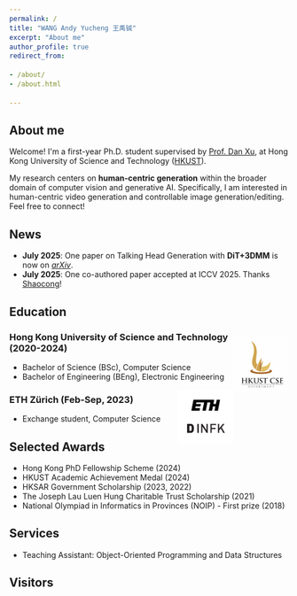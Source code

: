```yaml
---
permalink: /
title: "WANG Andy Yucheng 王禹铖"
excerpt: "About me"
author_profile: true
redirect_from:

- /about/
- /about.html

---
```


## About me
Welcome! I'm a first-year Ph.D. student supervised by [Prof. Dan Xu](https://www.danxurgb.net), at Hong Kong University of Science and Technology ([HKUST]((https://hkust.edu.hk/))).

My research centers on **human-centric generation** within the broader domain of computer vision and generative AI. Specifically, I am interested in human-centric video generation and controllable image generation/editing. Feel free to connect!

## News
- **July 2025**: One paper on Talking Head Generation with **DiT+3DMM** is now on *[arXiv](https://arxiv.org/abs/2507.05092)*.  
- **July 2025**: One co-authored paper accepted at ICCV 2025. Thanks [Shaocong](https://hkdsc.github.io/)!

## Education 
<img src="images/HKUST.png" width="100" height="100" style="float: right; margin-right: 0px; margin-top: 15px"> 

### Hong Kong University of Science and Technology (2020-2024)
- Bachelor of Science (BSc), Computer Science
- Bachelor of Engineering (BEng), Electronic Engineering

<img src="images/ETH.png" width="100" height="100" style="float: right; margin-right: 0px;"> 

### ETH Zürich (Feb-Sep, 2023)
- Exchange student, Computer Science

## Selected Awards
- Hong Kong PhD Fellowship Scheme (2024) 
- HKUST Academic Achievement Medal (2024)
- HKSAR Government Scholarship (2023, 2022)
- The Joseph Lau Luen Hung Charitable Trust Scholarship (2021)
- National Olympiad in Informatics in Provinces (NOIP) - First prize (2018)

## Services
- Teaching Assistant: Object-Oriented Programming and Data Structures

## Visitors
<script type='text/javascript' id='clustrmaps' src='//cdn.clustrmaps.com/map_v2.js?cl=080808&w=240&t=tt&d=CegsBXipognXpkc6GUQVYl4fAAwYxrhfjHCiMaDQwvQ&co=ffffff&cmo=3acc3a&cmn=ff5353&ct=808080'></script>